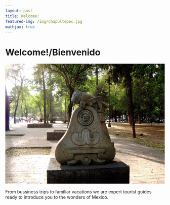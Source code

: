 ```yaml
---
layout: post
title: Welcome!
featured-img: /img/Chapultepec.jpg
mathjax: true
---
```


# Welcome!/Bienvenido

![Chapu](/img/Chapultepec.jpg)

From bussiness trips to familiar vacations we are expert tourist guides ready to introduce you to the wonders of Mexico.

